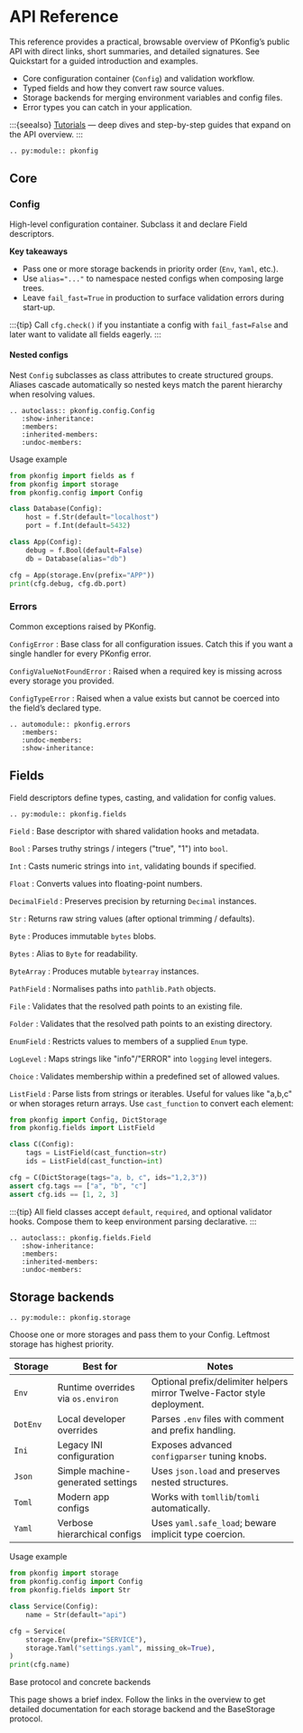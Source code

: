 
# API Reference

This reference provides a practical, browsable overview of PKonfig’s public API with direct links, short summaries, and detailed signatures. See Quickstart for a guided introduction and examples.

- Core configuration container (`Config`) and validation workflow.
- Typed fields and how they convert raw source values.
- Storage backends for merging environment variables and config files.
- Error types you can catch in your application.

:::{seealso}
[Tutorials](tutorials.md) — deep dives and step-by-step guides that expand on the API overview.
:::

```{eval-rst}
.. py:module:: pkonfig
```

## Core

### Config

High-level configuration container. Subclass it and declare Field descriptors.

**Key takeaways**
- Pass one or more storage backends in priority order (`Env`, `Yaml`, etc.).
- Use `alias="..."` to namespace nested configs when composing large trees.
- Leave `fail_fast=True` in production to surface validation errors during start-up.

:::{tip}
Call `cfg.check()` if you instantiate a config with `fail_fast=False` and later want to validate all fields eagerly.
:::

#### Nested configs

Nest `Config` subclasses as class attributes to create structured groups. Aliases cascade automatically so nested keys match the parent hierarchy when resolving values.

```{eval-rst}
.. autoclass:: pkonfig.config.Config
   :show-inheritance:
   :members:
   :inherited-members:
   :undoc-members:
```

Usage example

```python
from pkonfig import fields as f
from pkonfig import storage
from pkonfig.config import Config

class Database(Config):
    host = f.Str(default="localhost")
    port = f.Int(default=5432)

class App(Config):
    debug = f.Bool(default=False)
    db = Database(alias="db")

cfg = App(storage.Env(prefix="APP"))
print(cfg.debug, cfg.db.port)
```

### Errors

Common exceptions raised by PKonfig.

`ConfigError`
: Base class for all configuration issues. Catch this if you want a single handler for every PKonfig error.

`ConfigValueNotFoundError`
: Raised when a required key is missing across every storage you provided.

`ConfigTypeError`
: Raised when a value exists but cannot be coerced into the field’s declared type.

```{eval-rst}
.. automodule:: pkonfig.errors
   :members:
   :undoc-members:
   :show-inheritance:
```

## Fields

Field descriptors define types, casting, and validation for config values.

```{eval-rst}
.. py:module:: pkonfig.fields
```

`Field`
: Base descriptor with shared validation hooks and metadata.

`Bool`
: Parses truthy strings / integers ("true", "1") into `bool`.

`Int`
: Casts numeric strings into `int`, validating bounds if specified.

`Float`
: Converts values into floating-point numbers.

`DecimalField`
: Preserves precision by returning `Decimal` instances.

`Str`
: Returns raw string values (after optional trimming / defaults).

`Byte`
: Produces immutable `bytes` blobs.

`Bytes`
: Alias to `Byte` for readability.

`ByteArray`
: Produces mutable `bytearray` instances.

`PathField`
: Normalises paths into `pathlib.Path` objects.

`File`
: Validates that the resolved path points to an existing file.

`Folder`
: Validates that the resolved path points to an existing directory.

`EnumField`
: Restricts values to members of a supplied `Enum` type.

`LogLevel`
: Maps strings like "info"/"ERROR" into `logging` level integers.

`Choice`
: Validates membership within a predefined set of allowed values.

`ListField`
: Parse lists from strings or iterables. Useful for values like "a,b,c" or when storages return arrays. Use `cast_function` to convert each element:
```python
from pkonfig import Config, DictStorage
from pkonfig.fields import ListField

class C(Config):
    tags = ListField(cast_function=str)
    ids = ListField(cast_function=int)

cfg = C(DictStorage(tags="a, b, c", ids="1,2,3"))
assert cfg.tags == ["a", "b", "c"]
assert cfg.ids == [1, 2, 3]
```

:::{tip}
All field classes accept `default`, `required`, and optional validator hooks. Compose them to keep environment parsing declarative.
:::

```{eval-rst}
.. autoclass:: pkonfig.fields.Field
   :show-inheritance:
   :members:
   :inherited-members:
   :undoc-members:
```

## Storage backends

```{eval-rst}
.. py:module:: pkonfig.storage
```

Choose one or more storages and pass them to your Config. Leftmost storage has highest priority.

| Storage | Best for | Notes |
| --- | --- | --- |
| `Env` | Runtime overrides via `os.environ` | Optional prefix/delimiter helpers mirror Twelve-Factor style deployment. |
| `DotEnv` | Local developer overrides | Parses `.env` files with comment and prefix handling. |
| `Ini` | Legacy INI configuration | Exposes advanced `configparser` tuning knobs. |
| `Json` | Simple machine-generated settings | Uses `json.load` and preserves nested structures. |
| `Toml` | Modern app configs | Works with `tomllib`/`tomli` automatically. |
| `Yaml` | Verbose hierarchical configs | Uses `yaml.safe_load`; beware implicit type coercion. |

Usage example

```python
from pkonfig import storage
from pkonfig.config import Config
from pkonfig.fields import Str

class Service(Config):
    name = Str(default="api")

cfg = Service(
    storage.Env(prefix="SERVICE"),
    storage.Yaml("settings.yaml", missing_ok=True),
)
print(cfg.name)
```

Base protocol and concrete backends

This page shows a brief index. Follow the links in the overview to get detailed documentation for each storage backend and the BaseStorage protocol.
